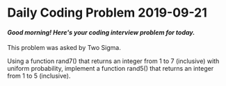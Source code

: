 # Daily Coding Problem 2019-09-21

####  _Good morning! Here's your coding interview problem for today._

This problem was asked by Two Sigma.

Using a function rand7() that returns an integer from 1 to 7 (inclusive) with uniform probability, implement a function rand5() that returns an integer from 1 to 5 (inclusive).